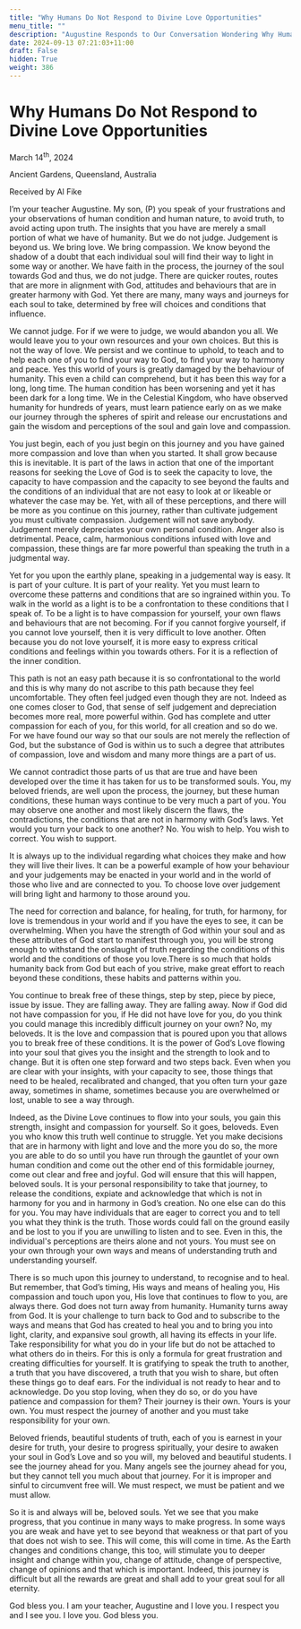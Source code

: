 ```yaml
---
title: "Why Humans Do Not Respond to Divine Love Opportunities"
menu_title: ""
description: "Augustine Responds to Our Conversation Wondering Why Humans Do Not Respond to Divine Love Opportunities"
date: 2024-09-13 07:21:03+11:00
draft: False
hidden: True
weight: 386
---
```

# Why Humans Do Not Respond to Divine Love Opportunities  

March 14<sup>th</sup>, 2024

Ancient Gardens, Queensland, Australia

Received by Al Fike 



I’m your teacher Augustine. My son, (P) you speak of your frustrations and your observations of human condition and human nature, to avoid truth, to avoid acting upon truth. The insights that you have are merely a small portion of what we have of humanity. But we do not judge. Judgement is beyond us. We bring love. We bring compassion. We know beyond the shadow of a doubt that each individual soul will find their way to light in some way or another. We have faith in the process, the journey of the soul towards God and thus, we do not judge. There are quicker routes, routes that are more in alignment with God, attitudes and behaviours that are in greater harmony with God. Yet there are many, many ways and journeys for each soul to take, determined by free will choices and conditions that influence.

We cannot judge. For if we were to judge, we would abandon you all. We would leave you to your own resources and your own choices. But this is not the way of love. We persist and we continue to uphold, to teach and to help each one of you to find your way to God, to find your way to harmony and peace. Yes this world of yours is greatly damaged by the behaviour of humanity. This even a child can comprehend, but it has been this way for a long, long time. The human condition has been worsening and yet it has been dark for a long time. We in the Celestial Kingdom, who have observed humanity for hundreds of years, must learn patience early on as we make our journey through the spheres of spirit and release our encrustations and gain the wisdom and perceptions of the soul and gain love and compassion.

You just begin, each of you just begin on this journey and you have gained more compassion and love than when you started. It shall grow because this is inevitable. It is part of the laws in action that one of the important reasons for seeking the Love of God is to seek the capacity to love, the capacity to have compassion and the capacity to see beyond the faults and the conditions of an individual that are not easy to look at or likeable or whatever the case may be. Yet, with all of these perceptions, and there will be more as you continue on this journey, rather than cultivate judgement you must cultivate compassion. Judgement will not save anybody. Judgement merely depreciates your own personal condition. Anger also is detrimental. Peace, calm, harmonious conditions infused with love and compassion, these things are far more powerful than speaking the truth in a judgmental way.

Yet for you upon the earthly plane, speaking in a judgemental way is easy. It is part of your culture. It is part of your reality. Yet you must learn to overcome these patterns and conditions that are so ingrained within you. To walk in the world as a light is to be a confrontation to these conditions that I speak of. To be a light is to have compassion for yourself, your own flaws and behaviours that are not becoming. For if you cannot forgive yourself, if you cannot love yourself, then it is very difficult to love another. Often because you do not love yourself, it is more easy to express critical conditions and feelings within you towards others. For it is a reflection of the inner condition.

This path is not an easy path because it is so confrontational to the world and this is why many do not ascribe to this path because they feel uncomfortable. They often feel judged even though they are not. Indeed as one comes closer to God, that sense of self judgement and depreciation becomes more real, more powerful within. God has complete and utter compassion for each of you, for this world, for all creation and so do we. For we have found our way so that our souls are not merely the reflection of God, but the substance of God is within us to such a degree that attributes of compassion, love and wisdom and many more things are a part of us.

We cannot contradict those parts of us that are true and have been developed over the time it has taken for us to be transformed souls. You, my beloved friends, are well upon the process, the journey, but these human conditions, these human ways continue to be very much a part of you. You may observe one another and most likely discern the flaws, the contradictions, the conditions that are not in harmony with God’s laws. Yet would you turn your back to one another? No. You wish to help. You wish to correct. You wish to support. 

It is always up to the individual regarding what choices they make and how they will live their lives. It can be a powerful example of how your behaviour and your judgements may be enacted in your world and in the world of those who live and are connected to you. To choose love over judgement will bring light and harmony to those around you.

The need for correction and balance, for healing, for truth, for harmony, for love is tremendous in your world and if you have the eyes to see, it can be overwhelming. When you have the strength of God within your soul and as these attributes of God start to manifest through you, you will be strong enough to withstand the onslaught of truth regarding the conditions of this world and the conditions of those you love.There is so much that holds humanity back from God but each of you strive, make great effort to reach beyond these conditions, these habits and patterns within you. 

You continue to break free of these things, step by step, piece by piece, issue by issue. They are falling away. They are falling away. Now if God did not have compassion for you, if He did not have love for you, do you think you could manage this incredibly difficult journey on your own? No, my beloveds. It is the love and compassion that is poured upon you that allows you to break free of these conditions. It is the power of God’s Love flowing into your soul that gives you the insight and the strength to look and to change. But it is often one step forward and two steps back. Even when you are clear with your insights, with your capacity to see, those things that need to be healed, recalibrated and changed, that you often turn your gaze away, sometimes in shame, sometimes because you are overwhelmed or lost, unable to see a way through.

Indeed, as the Divine Love continues to flow into your souls, you gain this strength, insight and compassion for yourself. So it goes, beloveds. Even you who know this truth well continue to struggle. Yet you make decisions that are in harmony with light and love and the more you do so, the more you are able to do so until you have run through the gauntlet of your own human condition and come out the other end of this formidable journey, come out clear and free and joyful. God will ensure that this will happen, beloved souls. It is your personal responsibility to take that journey, to release the conditions, expiate and acknowledge that which is not in harmony for you and in harmony in God’s creation. No one else can do this for you. You may have individuals that are eager to correct you and to tell you what they think is the truth. Those words could fall on the ground easily and be lost to you if you are unwilling to listen and to see. Even in this, the individual's perceptions are theirs alone and not yours. You must see on your own through your own ways and means of understanding truth and understanding yourself.

There is so much upon this journey to understand, to recognise and to heal. But remember, that God’s timing, His ways and means of healing you, His compassion and touch upon you, His love that continues to flow to you,  are always there. God does not turn away from humanity. Humanity turns away from God. It is your challenge to turn back to God and to subscribe to the ways and means that God has created to heal you and to bring you into light, clarity, and expansive soul growth, all having its effects in your life. Take responsibility for what you do in your life but do not be attached to what others do in theirs. For this is only a formula for great frustration and creating difficulties for yourself. It is gratifying to speak the truth to another, a truth that you have discovered, a truth that you wish to share, but often these things go to deaf ears. For the individual is not ready to hear and to acknowledge. Do you stop loving, when they do so, or do you have patience and compassion for them? Their journey is their own. Yours is your own. You must respect the journey of another and you must take responsibility for your own.

Beloved friends, beautiful students of truth, each of you is earnest in your desire for truth, your desire to progress spiritually, your desire to awaken your soul in God’s Love and so you will, my beloved and beautiful students. I see the journey ahead for you. Many angels see the journey ahead for you, but they cannot tell you much about that journey. For it is improper and sinful to circumvent free will. We must respect, we must be patient and we must allow. 

So it is and always will be, beloved souls. Yet we see that you make progress, that you continue in many ways to make progress. In some ways you are weak and have yet to see beyond that weakness or that part of you that does not wish to see. This will come, this will come in time. As the Earth changes and conditions change, this too, will stimulate you to deeper insight and change within you, change of attitude, change of perspective, change of opinions and that which is important. Indeed, this journey is difficult but all the rewards are great and shall add to your great soul for all eternity. 

God bless you. I am your teacher, Augustine and I love you. I respect you and I see you. I love you. God bless you.